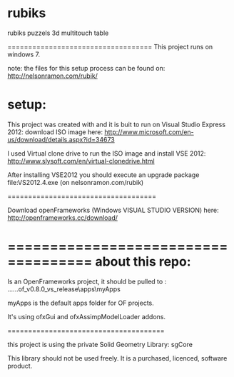 rubiks
======

rubiks puzzels 3d multitouch table


===================================
This project runs on windows 7.

note: the files for this setup process can be found on:
http://nelsonramon.com/rubik/

setup:
=======

This project was created with and it is buit to run on Visual Studio Express 2012: 
download ISO image here: http://www.microsoft.com/en-us/download/details.aspx?id=34673

I used Virtual clone drive to run the ISO image and install VSE 2012: 
http://www.slysoft.com/en/virtual-clonedrive.html

After installing VSE2012 you should execute an upgrade package file:VS2012.4.exe (on nelsonramon.com/rubik)

====================================

Download openFrameworks (Windows VISUAL STUDIO VERSION) here: http://openframeworks.cc/download/

====================================
about this repo:
================

Is an OpenFrameworks project, it should be pulled to : 
......of_v0.8.0_vs_release\apps\myApps

myApps is the default apps folder for OF projects.

It's using ofxGui and ofxAssimpModelLoader addons.

======================================

this project is using the private Solid Geometry Library: sgCore

This library should not be used freely. It is a purchased, licenced, software product.
